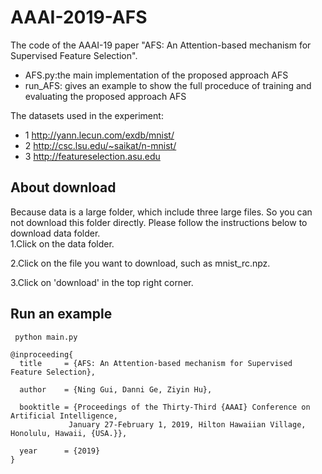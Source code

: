 # AAAI-2019-AFS
The code of the AAAI-19 paper "AFS: An Attention-based mechanism for Supervised Feature Selection".
 * AFS.py:the main implementation of the proposed approach AFS
 * run_AFS: gives an example to show the full proceduce of training and evaluating the proposed approach AFS  
 
The datasets used in the experiment:
 * 1 http://yann.lecun.com/exdb/mnist/
 * 2 http://csc.lsu.edu/~saikat/n-mnist/
 * 3 http://featureselection.asu.edu  
 
 
 ## About download
 Because data is a large folder, which include three large files. So you can not download this folder directly. Please follow the instructions below to download data folder.  
 1.Click on the data folder.  
 
 2.Click on the file you want to download, such as mnist_rc.npz.  
 
 3.Click on 'download' in the top right corner.  
 ## Run an example
```
 python main.py  
```  
   
```
@inproceeding{  
  title     = {AFS: An Attention-based mechanism for Supervised Feature Selection},  

  author    = {Ning Gui, Danni Ge, Ziyin Hu},  

  booktitle = {Proceedings of the Thirty-Third {AAAI} Conference on Artificial Intelligence,  
             January 27-February 1, 2019, Hilton Hawaiian Village, Honolulu, Hawaii, {USA.}},  

  year      = {2019}  
}
```